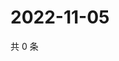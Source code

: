 # 2022-11-05

共 0 条

<!-- BEGIN WEIBO -->
<!-- 最后更新时间 Sat Nov 05 2022 11:19:25 GMT+0800 (China Standard Time) -->

<!-- END WEIBO -->
